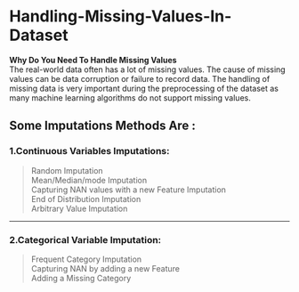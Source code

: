 # Handling-Missing-Values-In-Dataset
<b>Why Do You Need To Handle Missing Values</b><br>
The real-world data often has a lot of missing values. The cause of missing values can be data corruption or failure to record data. The handling of missing data is very important during the preprocessing of the dataset as many machine learning algorithms do not support missing values.

## Some Imputations Methods Are :<br>
### 1.Continuous Variables Imputations:
>Random Imputation<br>
>Mean/Median/mode Imputation<br>
>Capturing NAN values with a new Feature Imputation<br>
>End of Distribution Imputation<br>
>Arbitrary Value Imputation

<hr>




### 2.Categorical Variable Imputation:
>Frequent Category Imputation<br>
>Capturing NAN by adding a new Feature<br>
>Adding a Missing Category<br>
 

